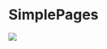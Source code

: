 # SimplePages

<img src="https://media.discordapp.net/attachments/1128080466075987990/1130969353131663360/image.png?width=1372&height=662">